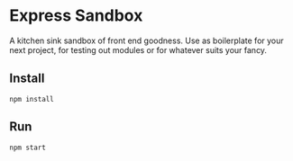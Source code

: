 # Express Sandbox

A kitchen sink sandbox of front end goodness. Use as boilerplate for your next project, for testing out modules or for whatever suits your fancy.

## Install

``npm install``

## Run

``npm start``

